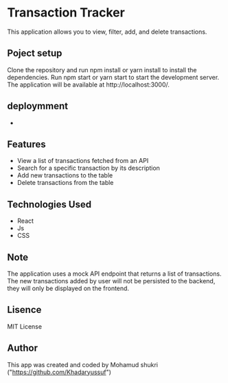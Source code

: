 # Transaction Tracker
This application allows you to view, filter, add, and delete transactions.

## Poject setup
Clone the repository and run npm install or yarn install to install the dependencies.
Run npm start or yarn start to start the development server.
The application will be available at http://localhost:3000/.


## deploymment

- 

## Features
- View a list of transactions fetched from an API
- Search for a specific transaction by its description
- Add new transactions to the table
- Delete transactions from the table

## Technologies Used
- React
- Js
- CSS

## Note
The application uses a mock API endpoint that returns a list of transactions. The new transactions added by user will not be persisted to the backend, they will only be displayed on the frontend.

## Lisence
MIT License



## Author
This app was created and coded by 
    Mohamud shukri
("https://github.com/Khadaryussuf")

